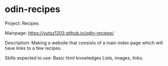 # odin-recipes
Project: Recipes

Mainpage: https://yutsz1203.github.io/odin-recipes/

Description: Making a website that consists of a main index page which will have links to a few recipes.

Skills expected to use:
Basic html knowledges
Lists, images, links.


